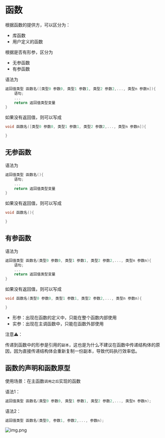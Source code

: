 # 函数

根据函数的提供方，可以区分为：

- 库函数
- 用户定义的函数

根据是否有形参，区分为

- 无参函数
- 有参函数

语法为

```c
返回值类型 函数名([类型0 参数0, 类型1 参数1, 类型2 参数2,..., 类型n 参数n]){
    语句;
    ...
    return 返回值类型变量
}

```

如果没有返回值，则可以写成

```c
void 函数名([类型0 参数0, 类型1 参数1, 类型2 参数2,..., 类型n 参数n]){

}

```

## 无参函数

语法为

```c
返回值类型 函数名(){
    语句;
    ...
    return 返回值类型变量
}

```

如果没有返回值，则可以写成

```c
void 函数名(){

}

```

## 有参函数

语法为

```c
返回值类型 函数名(类型0 参数0, 类型1 参数1, 类型2 参数2,..., 类型n 参数n){
    语句;
    ...
    return 返回值类型变量
}

```

如果没有返回值，则可以写成

```c
void 函数名(类型0 参数0, 类型1 参数1, 类型2 参数2,..., 类型n 参数n){

}

```

- 形参：出现在函数的定义中，只能在整个函数内部使用
- 实参：出现在主调函数中，只能在函数外部使用

注意⚠️：

传递到函数中的形参是引用的`副本`，这也是为什么不建议在函数中传递结构体的原因，因为直接传递结构体会重新复制一份副本，导致代码执行效率低。

## 函数的声明和函数原型

使用场景：在主函数`调用之后`实现的函数

语法1：

```c
返回值类型 函数名(类型0 参数0, 类型1 参数1, 类型2 参数2,..., 类型n 参数n);
```

语法2：

```c
返回值类型 函数名(类型0, 参数1, 参数2,..., 参数n);
```

![img.png](/imgs/computes-course/c11/chapter1-9.png)
